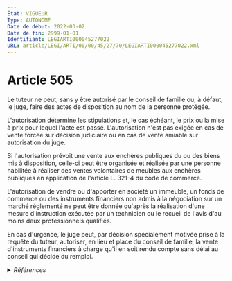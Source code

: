 ```yaml
---
État: VIGUEUR
Type: AUTONOME
Date de début: 2022-03-02
Date de fin: 2999-01-01
Identifiant: LEGIARTI000045277022
URL: article/LEGI/ARTI/00/00/45/27/70/LEGIARTI000045277022.xml
---
```


<h1>Article 505</h1>

Le tuteur ne peut, sans y être autorisé par le conseil de famille ou, à défaut,
le juge, faire des actes de disposition au nom de la personne protégée.<br />

L'autorisation détermine les stipulations et, le cas échéant, le prix ou la mise
à prix pour lequel l'acte est passé. L'autorisation n'est pas exigée en cas de
vente forcée sur décision judiciaire ou en cas de vente amiable sur autorisation
du juge.<br />

Si l'autorisation prévoit une vente aux enchères publiques du ou des biens mis à
disposition, celle-ci peut être organisée et réalisée par une personne habilitée
à réaliser des ventes volontaires de meubles aux enchères publiques en
application de l'article L. 321-4 du code de commerce.<br />

L'autorisation de vendre ou d'apporter en société un immeuble, un fonds de
commerce ou des instruments financiers non admis à la négociation sur un marché
réglementé ne peut être donnée qu'après la réalisation d'une mesure
d'instruction exécutée par un technicien ou le recueil de l'avis d'au moins deux
professionnels qualifiés.<br />

En cas d'urgence, le juge peut, par décision spécialement motivée prise à la
requête du tuteur, autoriser, en lieu et place du conseil de famille, la vente
d'instruments financiers à charge qu'il en soit rendu compte sans délai au
conseil qui décide du remploi.


<details>
  <summary><em>Références</em></summary>

  <h2>Articles faisant référence à l'article</h2>
  
  <ul>
    <li>
      <a href="https://legal.tricoteuses.fr//redirection/LEGIARTI000006231434?vers=git&vers=legifrance">Code de commerce - article L321-4 AUTONOME MODIFIE, en vigueur du 2000-09-21 au 2011-09-01</a> CITATION cible
    </li>
    <li>
      <a href="https://legal.tricoteuses.fr//redirection/LEGIARTI000024385203?vers=git&vers=legifrance">Code de commerce - article L321-4 AUTONOME MODIFIE, en vigueur du 2011-09-01 au 2022-03-02</a> CITATION cible
    </li>
    <li>
      <a href="https://legal.tricoteuses.fr//redirection/LEGIARTI000045278017?vers=git&vers=legifrance">Code de commerce - article L321-4 AUTONOME VIGUEUR_DIFF, en vigueur depuis le 2026-07-01</a> CITATION cible
    </li>
    <li>
      <a href="https://legal.tricoteuses.fr//redirection/LEGIARTI000045276883?vers=git&vers=legifrance">Code de commerce - article L321-4 AUTONOME ABROGE_DIFF, en vigueur du 2022-03-02 au 2026-07-01</a> CITATION cible
    </li>
    <li>
      <a href="https://legal.tricoteuses.fr//redirection/LEGIARTI000045269836?vers=git&vers=legifrance">LOI n° 2022-267 du 28 février 2022 visant à moderniser la régulation du marché de l'art - article 6 ENTIEREMENT_MODIF</a> MODIFIE source
    </li>
  </ul>
  
  <h2>Références faites par l'article</h2>
  
  <ul>
    <li>
      2008-12-22 CITATION cible <a href="https://legal.tricoteuses.fr//redirection/LEGIARTI000044929395?vers=git&vers=legifrance">Décret n° 2008-1484 du 22 décembre 2008 relatif aux actes de gestion du patrimoine des personnes placées en curatelle ou en tutelle, et pris en application des articles 452, 496 et 502 du code civil - article Annexe 1 AUTONOME VIGUEUR, en vigueur depuis le 2022-01-01</a>
    </li>
    <li>
      2022-02-28 MODIFIE cible <a href="https://legal.tricoteuses.fr//redirection/LEGIARTI000045269836?vers=git&vers=legifrance">LOI n° 2022-267 du 28 février 2022 visant à moderniser la régulation du marché de l'art - article 6 ENTIEREMENT_MODIF</a>
    </li>
    <li>
      2999-01-01 CITATION source <a href="https://legal.tricoteuses.fr//redirection/LEGIARTI000006231434?vers=git&vers=legifrance">Code de commerce - article L321-4 AUTONOME MODIFIE, en vigueur du 2000-09-21 au 2011-09-01</a>
    </li>
    <li>
      CODIFICATION source Loi 1803-03-14
    </li>
  </ul>
</details>
